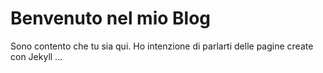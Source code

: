 # Benvenuto nel mio Blog

Sono contento che tu sia qui. Ho intenzione di parlarti delle pagine create con Jekyll ...
